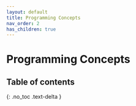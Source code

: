 ```yaml
---
layout: default
title: Programming Concepts
nav_order: 2
has_children: true
---
```

# Programming Concepts
## Table of contents
{: .no_toc .text-delta }